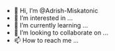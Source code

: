 - 👋 Hi, I’m @Adrish-Miskatonic
- 👀 I’m interested in ...
- 🌱 I’m currently learning ...
- 💞️ I’m looking to collaborate on ...
- 📫 How to reach me ...

<!---
Adrish-Miskatonic/Adrish-Miskatonic is a ✨ special ✨ repository because its `README.md` (this file) appears on your GitHub profile.
You can click the Preview link to take a look at your changes.
--->
